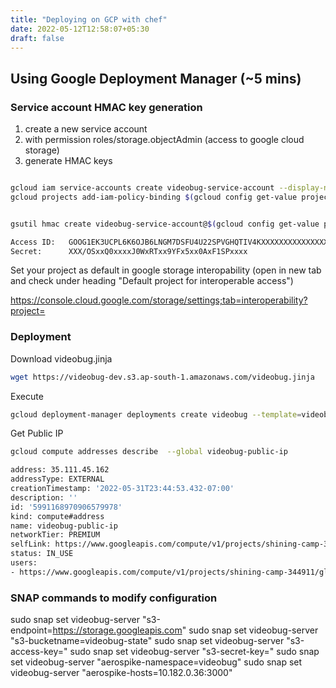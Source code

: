```yaml
---
title: "Deploying on GCP with chef"
date: 2022-05-12T12:58:07+05:30
draft: false
---
```




## Using Google Deployment Manager (~5 mins)


### Service account HMAC key generation


1. create a new service account
2. with permission roles/storage.objectAdmin (access to google cloud storage)
3. generate HMAC keys

```bash

gcloud iam service-accounts create videobug-service-account --display-name "videobug service account"
gcloud projects add-iam-policy-binding $(gcloud config get-value project)  --member="serviceAccount:videobug-service-account@$(gcloud config get-value project).iam.gserviceaccount.com"  --role="roles/storage.objectAdmin"


gsutil hmac create videobug-service-account@$(gcloud config get-value project).iam.gserviceaccount.com

Access ID:   GOOG1EK3UCPL6K6OJB6LNGM7DSFU4U22SPVGHQTIV4KXXXXXXXXXXXXXXXXXX
Secret:      XXX/OSxxQ0xxxxJ0WxRTxx9YFx5xx0AxF1SPxxxx

```

Set your project as default in google storage interopability (open in new tab and check under heading "Default project for interoperable access")

https://console.cloud.google.com/storage/settings;tab=interoperability?project=<project>

### Deployment

Download videobug.jinja

```bash
wget https://videobug-dev.s3.ap-south-1.amazonaws.com/videobug.jinja
```

Execute

```bash
gcloud deployment-manager deployments create videobug --template=videobug.jinja --properties="zone:'us-west1-a',region:'us-west1',accessKey:'<ACCESS-KEY>',secretKey:'<SECRET-KEY>'"
```

Get Public IP

```bash
gcloud compute addresses describe  --global videobug-public-ip

address: 35.111.45.162
addressType: EXTERNAL
creationTimestamp: '2022-05-31T23:44:53.432-07:00'
description: ''
id: '5991168970906579978'
kind: compute#address
name: videobug-public-ip
networkTier: PREMIUM
selfLink: https://www.googleapis.com/compute/v1/projects/shining-camp-344911/global/addresses/videobug-public-ip
status: IN_USE
users:
- https://www.googleapis.com/compute/v1/projects/shining-camp-344911/global/forwardingRules/videobug-http
```


### SNAP commands to modify configuration

sudo snap set videobug-server "s3-endpoint=https://storage.googleapis.com"
sudo snap set videobug-server "s3-bucketname=videobug-state"
sudo snap set videobug-server "s3-access-key=<KEY>"
sudo snap set videobug-server "s3-secret-key=<SECRET>"
sudo snap set videobug-server "aerospike-namespace=videobug"
sudo snap set videobug-server "aerospike-hosts=10.182.0.36:3000"



